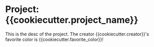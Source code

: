 # Project: {{cookiecutter.project_name}}

This is the desc of the project. The creator
{{cookiecutter.creator}}'s favorite color is {{cookiecutter.favorite_color}}!

